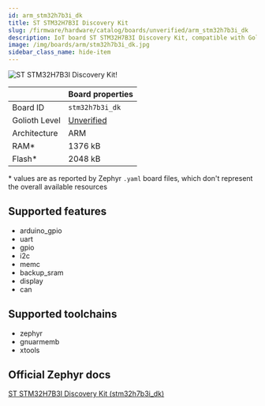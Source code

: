 ```yaml
---
id: arm_stm32h7b3i_dk
title: ST STM32H7B3I Discovery Kit
slug: /firmware/hardware/catalog/boards/unverified/arm_stm32h7b3i_dk
description: IoT board ST STM32H7B3I Discovery Kit, compatible with Golioth at unverified level.
image: /img/boards/arm/stm32h7b3i_dk.jpg
sidebar_class_name: hide-item
---
```


[//]: # (This is an auto-generated file, do not edit! Changes to it will be lost upon re-generation)

![ST STM32H7B3I Discovery Kit!](/img/boards/arm/stm32h7b3i_dk.jpg "ST STM32H7B3I Discovery Kit")

|                | Board properties     |
| -------------  | -------------------- |
| Board ID       | `stm32h7b3i_dk` |
| Golioth Level  | [Unverified](/firmware/hardware#unverified-boards) |
| Architecture   | ARM |
| RAM*           | 1376 kB |
| Flash*         | 2048 kB |

\* values are as reported by Zephyr `.yaml` board files, which don't represent the overall available resources



## Supported features

* arduino_gpio
* uart
* gpio
* i2c
* memc
* backup_sram
* display
* can

## Supported toolchains

* zephyr
* gnuarmemb
* xtools

## Official Zephyr docs

[ST STM32H7B3I Discovery Kit (stm32h7b3i_dk)](https://docs.zephyrproject.org/3.6.0/boards/arm/stm32h7b3i_dk/doc/index.html)
